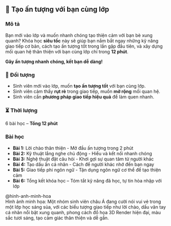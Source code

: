 ## 📌 Tạo ấn tượng với bạn cùng lớp  

### Mô tả  
Bạn mới vào lớp và muốn nhanh chóng tạo thiện cảm với bạn bè xung quanh? Khóa học **siêu tốc** này sẽ giúp bạn nắm bắt ngay những kỹ năng giao tiếp cơ bản, cách tạo ấn tượng tốt trong lần gặp đầu tiên, và xây dựng mối quan hệ thân thiện với bạn cùng lớp chỉ trong **12 phút**. 

**Gây ấn tượng nhanh chóng, kết bạn dễ dàng!**

### 🎯 Đối tượng  
- Sinh viên mới vào lớp, muốn **tạo ấn tượng tốt** với bạn cùng lớp.  
- Sinh viên cảm thấy **rụt rè** trong giao tiếp, muốn **mở rộng** mối quan hệ.  
- Sinh viên cần **phương pháp giao tiếp hiệu quả** để làm quen nhanh.  

### ⏳ Thời lượng  
6 bài học – **Tổng 12 phút**  

### Bài học  
- **Bài 1:** Lời chào thân thiện - Mở đầu ấn tượng trong 2 phút  
- **Bài 2:** Kỹ thuật lắng nghe chủ động - Hiểu và kết nối nhanh chóng  
- **Bài 3:** Nghệ thuật đặt câu hỏi - Khơi gợi sự quan tâm từ người khác  
- **Bài 4:** Tạo dấu ấn cá nhân - Cách để người khác nhớ đến bạn ngay  
- **Bài 5:** Giao tiếp phi ngôn ngữ - Tận dụng ngôn ngữ cơ thể để tạo thiện cảm  
- **Bài 6:** Tổng kết khóa học – Tóm tắt kỹ năng đã học, tự tin hòa nhập với lớp  

@hinh-anh-minh-hoa  
Hình ảnh minh họa: Một nhóm sinh viên châu Á đang cười nói vui vẻ trong một lớp học sáng sủa, với các biểu tượng giao tiếp như lời chào, dấu vân tay cá nhân nổi bật xung quanh, phong cách đồ họa 3D Render hiện đại, màu sắc tươi sáng, tạo cảm giác thân thiện và dễ gần.